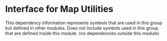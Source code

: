 
# Interface for Map Utilities
This dependency information represents symbols that are used in this group but defined in other modules.  Does not include symbols used in this group that are defined inside this module.
(no dependencies outside this module)
